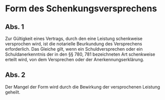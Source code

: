 # Form des Schenkungsversprechens



## Abs. 1

 Zur Gültigkeit eines Vertrags, durch den eine Leistung schenkweise versprochen wird, ist die notarielle Beurkundung des Versprechens erforderlich. Das Gleiche gilt, wenn ein Schuldversprechen oder ein Schuldanerkenntnis der in den §§ 780, 781 bezeichneten Art schenkweise erteilt wird, von dem Versprechen oder der Anerkennungserklärung.

## Abs. 2

 Der Mangel der Form wird durch die Bewirkung der versprochenen Leistung geheilt. 

